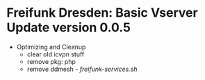# Freifunk Dresden: Basic Vserver Update version 0.0.5

* Optimizing and Cleanup
	- clear old icvpn stuff
	- remove pkg: php
	- remove ddmesh - _freifunk-services.sh_
